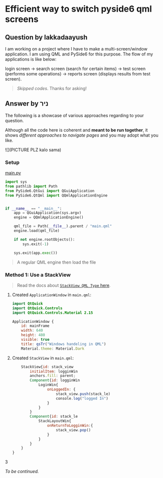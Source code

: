 # Efficient way to switch pyside6 qml screens

## Question by lakkadaayush

I am working on a project where I have to make a multi-screen/window application. I am using QML and PySide6 for this purpose. The flow of my applications is like below:

login screen -> search screen (search for certain items) -> test screen (performs some operations) -> reports screen (displays results from test screen).

> _Skipped codes_. Thanks for asking!

## Answer by ניר

The following is a showcase of various approaches regarding to your question.

Although all the code here is coherent and **meant to be run together**, it shows _different approaches to navigate pages_ and you may adopt what you like.

![](PICTURE PLZ kalo sama)

### Setup

[main.py](method_1_stackview/main.py)

```python
import sys
from pathlib import Path
from PySide6.QtGui import QGuiApplication
from PySide6.QtQml import QQmlApplicationEngine


if __name__ == "__main__":
    app = QGuiApplication(sys.argv)
    engine = QQmlApplicationEngine()

    qml_file = Path(__file__).parent / "main.qml"
    engine.load(qml_file)

    if not engine.rootObjects():
        sys.exit(-1)

    sys.exit(app.exec())
```

> A regular QML engine then load the file

### Method 1: Use a StackView

> Read the docs about [`StackView QML Type` here](https://doc.qt.io/qt-6/qml-qtquick-controls2-stackview.html).

1. Created `ApplicationWindow` in `main.qml`:
   
    ```qml
    import QtQuick
    import QtQuick.Controls
    import QtQuick.Controls.Material 2.15
    
    ApplicationWindow {
        id: mainFrame
        width: 640
        height: 480
        visible: true
        title: qsTr("Windows handeling in QML")
        Material.theme: Material.Dark
    ```

3. Created `StackView` in `main.qml`:

    ```qml
        StackView{id: stack_view
            initialItem: logginWin
            anchors.fill: parent;
            Component{id: logginWin
                LoginWin{
                    onLoggedIn: {
                        stack_view.push(stack_le)
                        console.log("logged In")
                    }
                }
            }
            Component{id: stack_le
                StackLayoutWin{
                    onReturnToLogginWin:{
                        stack_view.pop()
                    }
                }
            }
        }
    }
    ```

3

_To be continued._
